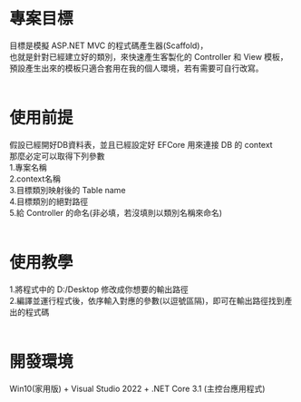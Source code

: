 # 專案目標  
目標是模擬 ASP.NET MVC 的程式碼產生器(Scaffold)，  
也就是針對已經建立好的類別，來快速產生客製化的 Controller 和 View 模板，  
預設產生出來的模板只適合套用在我的個人環境，若有需要可自行改寫。  
&emsp;  
# 使用前提  
假設已經開好DB資料表，並且已經設定好 EFCore 用來連接 DB 的 context  
那麼必定可以取得下列參數  
1.專案名稱  
2.context名稱  
3.目標類別映射後的 Table name  
4.目標類別的絕對路徑  
5.給 Controller 的命名(非必填，若沒填則以類別名稱來命名)  
&emsp;  
# 使用教學  
1.將程式中的 D:/Desktop 修改成你想要的輸出路徑  
2.編譯並運行程式後，依序輸入對應的參數(以逗號區隔)，即可在輸出路徑找到產出的程式碼  
&emsp;  
# 開發環境  
Win10(家用版) + Visual Studio 2022 + .NET Core 3.1 (主控台應用程式)  
&emsp;